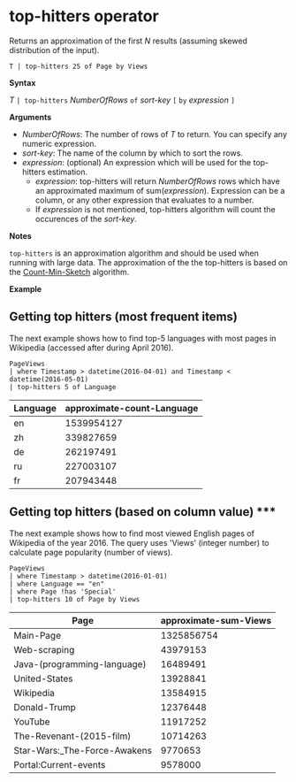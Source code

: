 # top-hitters operator

Returns an approximation of the first *N* results (assuming skewed distribution of the input).

    T | top-hitters 25 of Page by Views 

**Syntax**

*T* `| top-hitters` *NumberOfRows* `of` *sort-key* `[` `by` *expression* `]`

**Arguments**

* *NumberOfRows*: The number of rows of *T* to return. You can specify any numeric expression.
* *sort-key*: The name of the column by which to sort the rows.
* *expression*: (optional) An expression which will be used for the top-hitters estimation. 
    * *expression*: top-hitters will return *NumberOfRows* rows which have an approximated maximum of sum(*expression*). Expression can be a column, or any other expression that evaluates to a number. 
    *  If *expression* is not mentioned, top-hitters algorithm will count the occurences of the *sort-key*.  

**Notes**

`top-hitters` is an approximation algorithm and should be used when running with large data. 
The approximation of the the top-hitters is based on the [Count-Min-Sketch](https://en.wikipedia.org/wiki/Count%E2%80%93min-sketch) algorithm.  

**Example**

## Getting top hitters (most frequent items) 

The next example shows how to find top-5  languages with most pages in Wikipedia (accessed after during April 2016). 

<!-- csl: https://demo3.kusto.windows.net:443/Wiki -->
```
PageViews
| where Timestamp > datetime(2016-04-01) and Timestamp < datetime(2016-05-01) 
| top-hitters 5 of Language 
```

|Language|approximate-count-Language|
|---|---|
|en|1539954127|
|zh|339827659|
|de|262197491|
|ru|227003107|
|fr|207943448|

## Getting top hitters (based on column value) ***

The next example shows how to find most viewed English pages of Wikipedia of the year 2016. 
The query uses 'Views' (integer number) to calculate page popularity (number of views). 

<!-- csl: https://demo3.kusto.windows.net:443/Wiki -->
```
PageViews
| where Timestamp > datetime(2016-01-01)
| where Language == "en"
| where Page !has 'Special'
| top-hitters 10 of Page by Views
```

|Page|approximate-sum-Views|
|---|---|
|Main-Page|1325856754|
|Web-scraping|43979153|
|Java-(programming-language)|16489491|
|United-States|13928841|
|Wikipedia|13584915|
|Donald-Trump|12376448|
|YouTube|11917252|
|The-Revenant-(2015-film)|10714263|
|Star-Wars:_The-Force-Awakens|9770653|
|Portal:Current-events|9578000|
